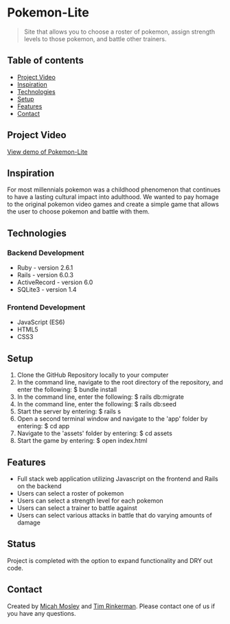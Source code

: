 # Pokemon-Lite
> Site that allows you to choose a roster of pokemon, assign strength levels to those pokemon, and battle other trainers.

## Table of contents
* [Project Video](#project-video)
* [Inspiration](#inspiration)
* [Technologies](#technologies)
* [Setup](#setup)
* [Features](#features)
* [Contact](#contact)

## Project Video
[View demo of Pokemon-Lite](https://www.youtube.com/watch?v=frZgNt6DBY0)

## Inspiration
For most millennials pokemon was a childhood phenomenon that continues to have a lasting cultural impact into adulthood. We wanted to pay homage to the original pokemon video games and create a simple game that allows the user to choose pokemon and battle with them. 

## Technologies
### Backend Development 
* Ruby - version 2.6.1 
* Rails - version 6.0.3
* ActiveRecord - version 6.0
* SQLite3 - version 1.4

### Frontend Development 
* JavaScript (ES6)
* HTML5
* CSS3


## Setup 
1. Clone the GitHub Repository locally to your computer 
2. In the command line, navigate to the root directory of the repository, and enter the following: 
  $ bundle install 
3. In the command line, enter the following: 
  $ rails db:migrate
4. In the command line, enter the following: 
  $ rails db:seed
5. Start the server by entering: 
  $ rails s
6. Open a second terminal window and navigate to the 'app' folder by entering:
  $ cd app 
7. Navigate to the 'assets' folder by entering:
  $ cd assets  
8. Start the game by entering:
  $ open index.html

## Features
* Full stack web application utilizing Javascript on the frontend and Rails on the backend
* Users can select a roster of pokemon 
* Users can select a strength level for each pokemon 
* Users can select a trainer to battle against 
* Users can select various attacks in battle that do varying amounts of damage 

## Status
Project is completed with the option to expand functionality and DRY out code.


## Contact
Created by [Micah Mosley](https://www.linkedin.com/in/micah-mosley-512203128/) and [Tim Rinkerman](https://www.linkedin.com/in/tim-rinkerman-36998a1b9/).
Please contact one of us if you have any questions. 
